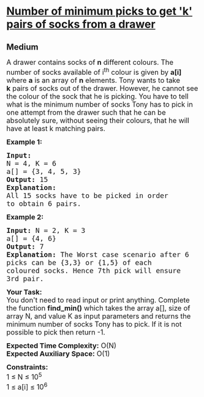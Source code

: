 # [Number of minimum picks to get 'k' pairs of socks from a drawer](https://practice.geeksforgeeks.org/problems/620fb6456d6515faddd77050dfbf2821d7a94b8a/1#)
## Medium 
<div class="problem-statement">
                <p></p><p><span style="font-size:18px">A drawer contains socks of <strong>n</strong>&nbsp;different colours. The number of socks available of i<sup>th</sup>&nbsp;colour is given by <strong>a[i]</strong> where <strong>a</strong>&nbsp;is an array of <strong>n</strong> elements. Tony wants to take <strong>k</strong>&nbsp;pairs of socks out of the drawer. However, he&nbsp;cannot see the colour of the sock that he is picking. You have to tell what is the minimum number of socks Tony has to pick in one attempt from the drawer such that&nbsp;he can be absolutely sure, without seeing their colours,&nbsp;that he will have at least k matching pairs.</span></p>

<p><span style="font-size:18px"><strong>Example 1:</strong></span></p>

<pre><span style="font-size:18px"><strong>Input:
</strong>N = 4, K = 6
a[] = {3, 4, 5, 3}</span>
<span style="font-size:18px"><strong>Output:</strong> 15</span>
<span style="font-size:18px"><strong>Explanation:</strong> 
All 15 socks have to be picked in order
to obtain 6 pairs.</span></pre>

<p><span style="font-size:18px"><strong>Example 2:</strong></span></p>

<pre><span style="font-size:18px"><strong>Input: </strong>N = 2, K = 3
a[] = {4, 6}</span>
<span style="font-size:18px"><strong>Output:</strong> 7</span>
<span style="font-size:18px"><strong>Explanation:</strong> The Worst case scenario after 6
picks can be {3,3} or {1,5} of each
coloured socks. Hence 7th pick will ensure
3rd pair. </span></pre>

<p><span style="font-size:18px"><strong>Your Task: </strong>&nbsp;<br>
You don't need to read input or print anything. Complete the function <strong>find_min()</strong> which takes the array a[], size of array N, and value K as input parameters and returns the minimum number of&nbsp;socks Tony has to pick. If it is not possible to pick then return&nbsp;-1. </span></p>

<p><span style="font-size:18px"><strong>Expected Time Complexity:</strong> O(N)<br>
<strong>Expected Auxiliary Space:</strong> O(1)</span></p>

<p><span style="font-size:18px"><strong>Constraints:</strong><br>
1 ≤ N ≤ 10<sup>5</sup>&nbsp;<br>
1 ≤ a[i] ≤ 10<sup>6</sup></span></p>
 <p></p>
            </div>
